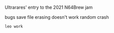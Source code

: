 
Ultrarares' entry to the 2021 N64Brew jam

bugs
    save file erasing doesn't work
    random crash

    leo work